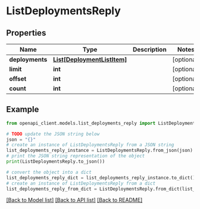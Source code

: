 # ListDeploymentsReply


## Properties

Name | Type | Description | Notes
------------ | ------------- | ------------- | -------------
**deployments** | [**List[DeploymentListItem]**](DeploymentListItem.md) |  | [optional] 
**limit** | **int** |  | [optional] 
**offset** | **int** |  | [optional] 
**count** | **int** |  | [optional] 

## Example

```python
from openapi_client.models.list_deployments_reply import ListDeploymentsReply

# TODO update the JSON string below
json = "{}"
# create an instance of ListDeploymentsReply from a JSON string
list_deployments_reply_instance = ListDeploymentsReply.from_json(json)
# print the JSON string representation of the object
print(ListDeploymentsReply.to_json())

# convert the object into a dict
list_deployments_reply_dict = list_deployments_reply_instance.to_dict()
# create an instance of ListDeploymentsReply from a dict
list_deployments_reply_from_dict = ListDeploymentsReply.from_dict(list_deployments_reply_dict)
```
[[Back to Model list]](../README.md#documentation-for-models) [[Back to API list]](../README.md#documentation-for-api-endpoints) [[Back to README]](../README.md)


